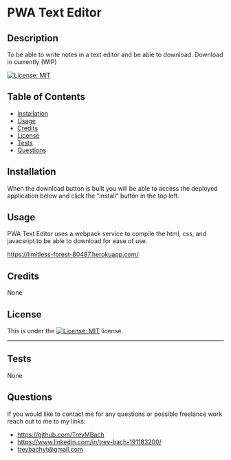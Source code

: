 
  
# PWA Text Editor

## Description

To be able to write notes in a text editor and be able to download. Download in currently (WIP)

[![License: MIT](https://img.shields.io/badge/License-MIT-yellow.svg)](https://opensource.org/licenses/MIT)


## Table of Contents 

- [Installation](#installation)
- [Usage](#usage)
- [Credits](#credits)
- [License](#license)
- [Tests](#tests)
- [Questions](#Questions)

## Installation

When the download button is built you will be able to access the deployed application below and click the "install" button in the top left.

## Usage

PWA Text Editor uses a webpack service to compile the html, css, and javacsript to be able to download for ease of use.

https://limitless-forest-80487.herokuapp.com/

## Credits

None

## License

This is under the [![License: MIT](https://img.shields.io/badge/License-MIT-yellow.svg)](https://opensource.org/licenses/MIT) license.

---

## Tests

None


## Questions

If you would like to contact me for any questions or possible freelance work reach out to me to my links:
- https://github.com/TreyMBach
- https://www.linkedin.com/in/trey-bach-191183200/
- treybachyt@gmail.com

 
